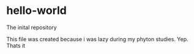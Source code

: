 # hello-world
The inital repository

This file was created because i was lazy during my phyton studies.
Yep. Thats it
